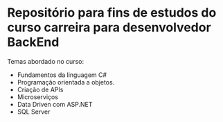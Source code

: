 # Repositório para fins de estudos do curso carreira para desenvolvedor BackEnd

Temas abordado no curso:
- Fundamentos da linguagem C#
- Programação orientada a objetos.
- Criação de APIs
- Microserviços
- Data Driven com ASP.NET
- SQL Server
